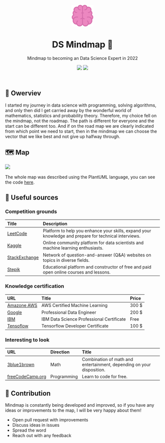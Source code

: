 <p align="center">
    <img src="./assets/img/logo.svg" width="70"/>
</p>
<h1 align="center">DS Mindmap 🚀</h1>

<p align="center">Mindmap to becoming an Data Science Expert in 2022</p>
<p align="center">
    <a href="https://github.com/AlekseevDanil"><img src="https://img.shields.io/badge/Author-AlekseevDanil-light?style=for-the-badge"/></a>
    <a href="https://opensource.org/licenses/MIT/"><img src="https://img.shields.io/badge/Licenses-MIT-light?style=for-the-badge"/></a>
</p>

<br/>

## 👀 Owerviev
I started my journey in data science with programming, solving algorithms, and only then did I get carried away by the wonderful world of mathematics, statistics and probability theory. Therefore, my choice fell on the mindmap, not the roadmap. The path is different for everyone and the start can be different too. And if on the road map we are clearly indicated from which point we need to start, then in the mindmap we can choose the vector that we like best and not give up halfway through.


## 🗺 Map
<a href="https://www.plantuml.com/plantuml/svg/jLXTZjp64NxdAJem44cs5t84n8W3mV3kpFuetf_n3gKWC0IZfbb3beRiPggBgnq51dA307dCIwwH4-GwoH7ItSETeTXSnmYGULYowx--wgvgxZTEWAKXKpJGPjaJDRF6e1OofGArOFlEBrHUOOFPBoGyL5i3cIp8pj5ffbR86cNNobjGJhOrkknbV7wTzORd12L3e_wKAVypji3mslykBDC7QmJguvfAqw0HfT48SXJvCVinU_cyjnUyvYGr_lElmQDKgDX2Z5q2MRrqz05_--illfw3W5fgGgDHlVZYnGlrxx__xS_UaEVlx2n3vkffSCNuBFlq-qykgQpad17DMpNK3-81Yv134v1PCHXTgQSrhkLPTdJq_ITh__lggxT3gSmp1fnBC6K79Rf07cfifR8c40VK7zJYTF6Rb0Xwuqruf8r_i3ULI6mNb5AF3MXh2XYvddtssOXogvwUK1cJVpPcOTdLmEhqlcLqZgnnemnVXPg1Zjk1mliQT9BkxUaoLqbY5tc-U1x-B1FMyU9LIkkaGYEa8JXByxq90Ydv186HK_hlVfydBcQth-S9yPspPfJFjx3UZ74zPsYhxov7yFYOR0E2XNfjI5IEJiO81jnNu1BGbjxOE9PRU1_ewhiEcT2bUyKwAHcdLA-sdZfoSMtLfAWrfPsV9FIRswk4Tbg34z8EWNKrocpswlbideqKpad6fBdL6-J4z1-EhzBOPhPfhSEnYKiotNqgV9bkepVKZ9KNR3KwfsfRbkaPNW13GMNZnch7BBG6BMaPNay4FZzBjzPIkDFICTIgxvOJ9KLXKWObPUKCnb4u3O-hdzGUt0Ts6XHgSa4_XrLeuGdRKMbK2oB8vb4saz7KJkZVt2ooHrB6GhM3jfbKsGYPpdOkDXKl5h8SIxqIz0pBJe4fr3cQVfaKIiVoNjc2reJifkq461PinMfRJqqwQbhB0aOKrALbaghPEIv0GBc7l5mS3S5oFFy7qL_su-KWw2KFeZyCPF_rZxy4tf2vj1pdynLAPGitPf_PZWbPITWIQyjDek_3h_5UDL5_p9rl3JIaXvDiB7ABkkEmLyQCAsXliUWq9YulZWzG9HxftSO9mnFtVv0P8Pi0dsGWJ3gX7qw7C2RPdP01tgeyPOLcjC72FvoCMHVWglwmJT-cT4K6LOt09fHRR4lQPP_wYygNNsgzNhzLLxtCPI-JUUw0VTX5WNvW-7fqBV8TEIpszeF8K2OC_7xGUzQ8vzD2u9yKER7MXMsQS0vO1i3SX75mpdwkRgaeCObgLdikhVlHdx1lLl72EaT17GJ-1--sf336akH6-8KEeDwW5iiFTPW00RRe28pIVTZ8ISZN6Bg-VyXxovif6thJicsXXCSombPT7igOG7PzFK4zFmxKKSN9h2rhZ7TmOQ1eCIr1vmHvkhOdovatdD0l21dOewIXLled36oE6WJZ7ffJYdoBMdZ2I8gesI7gKYFVsieQD0dqayXUNuVZcBDtbmAcRTEWAP2Lsph1ngLesRg65OFG7QerrO_4VB5TCHLXC64zPSH8gCa9E2mERkE6I0vtZlUYhcBjdbzVBh9HLuWkGdNrnakCb7lk7pkeIRQX2apQ_PTJ6APgnw2tsSHXWjY1IFjtDvdOkdF1Hkoyzud0CIEeBY8yw_WE4u6pNwcbjfmohX1yP2jdwqvGdJ9RdfPP-cmPYrvax9zuNTlt2KoNPvuwGZREbZjo0RmF4PcnMlmoS9yhNG6B6wddrlQb7zxvukUXzwTgMZ5mm7Wa0QO0bv2NcZOaHx4l9CoR5itiJMfgcrlMLKBFqJYxms74kO32sZPrtW9l4khXUZ0nx_0Uj2Yt--8EwQZJZoc9XbGuk8cHKGr8Z3tifMg7YDyVdIaWD3Ie0oMGviXq5m-aUo3DxEvEjExCO6xu--3kojdNPJ_ue2vnnT1B3VTkM2x9xBwL2zJn6uK69lkPaUqrAsn0Oby40_NMKV3LEsj8zgjpXeBGI8J1FtiBnq79wpjrZZQSrstFc9FJZ8BHHxPFSqK6nCPJtKUB4g2qNl5dOEm4X9pqwcevN0PhYwCtK7VOhqxlGxl6Gjtrn3wm5da_M7TDW8fGvNZ5Po_i3hB2jEhwHfSIbTTp9Dj9dcpRGOahOD22l8itP5SarcDBS1rZvC_Gn5cJemdXHIUzZ3cy5pHOsQ9FSwzSKqCzmjZiCsR66ZxAAcTezujmHtVMF76g1OR2tl-SshHiLx2YkeT3BORhO7P82UyjiX2wyOPXC8LjVCsOulNqKAOYxcIeKzF3xxH9_Vuoz024UXe-JReQdlNStCh7TjNPJY3Bla5JzFz9_0y0"><img src="https://www.plantuml.com/plantuml/svg/jLXTZjp64NxdAJem44cs5t84n8W3mV3kpFuetf_n3gKWC0IZfbb3beRiPggBgnq51dA307dCIwwH4-GwoH7ItSETeTXSnmYGULYowx--wgvgxZTEWAKXKpJGPjaJDRF6e1OofGArOFlEBrHUOOFPBoGyL5i3cIp8pj5ffbR86cNNobjGJhOrkknbV7wTzORd12L3e_wKAVypji3mslykBDC7QmJguvfAqw0HfT48SXJvCVinU_cyjnUyvYGr_lElmQDKgDX2Z5q2MRrqz05_--illfw3W5fgGgDHlVZYnGlrxx__xS_UaEVlx2n3vkffSCNuBFlq-qykgQpad17DMpNK3-81Yv134v1PCHXTgQSrhkLPTdJq_ITh__lggxT3gSmp1fnBC6K79Rf07cfifR8c40VK7zJYTF6Rb0Xwuqruf8r_i3ULI6mNb5AF3MXh2XYvddtssOXogvwUK1cJVpPcOTdLmEhqlcLqZgnnemnVXPg1Zjk1mliQT9BkxUaoLqbY5tc-U1x-B1FMyU9LIkkaGYEa8JXByxq90Ydv186HK_hlVfydBcQth-S9yPspPfJFjx3UZ74zPsYhxov7yFYOR0E2XNfjI5IEJiO81jnNu1BGbjxOE9PRU1_ewhiEcT2bUyKwAHcdLA-sdZfoSMtLfAWrfPsV9FIRswk4Tbg34z8EWNKrocpswlbideqKpad6fBdL6-J4z1-EhzBOPhPfhSEnYKiotNqgV9bkepVKZ9KNR3KwfsfRbkaPNW13GMNZnch7BBG6BMaPNay4FZzBjzPIkDFICTIgxvOJ9KLXKWObPUKCnb4u3O-hdzGUt0Ts6XHgSa4_XrLeuGdRKMbK2oB8vb4saz7KJkZVt2ooHrB6GhM3jfbKsGYPpdOkDXKl5h8SIxqIz0pBJe4fr3cQVfaKIiVoNjc2reJifkq461PinMfRJqqwQbhB0aOKrALbaghPEIv0GBc7l5mS3S5oFFy7qL_su-KWw2KFeZyCPF_rZxy4tf2vj1pdynLAPGitPf_PZWbPITWIQyjDek_3h_5UDL5_p9rl3JIaXvDiB7ABkkEmLyQCAsXliUWq9YulZWzG9HxftSO9mnFtVv0P8Pi0dsGWJ3gX7qw7C2RPdP01tgeyPOLcjC72FvoCMHVWglwmJT-cT4K6LOt09fHRR4lQPP_wYygNNsgzNhzLLxtCPI-JUUw0VTX5WNvW-7fqBV8TEIpszeF8K2OC_7xGUzQ8vzD2u9yKER7MXMsQS0vO1i3SX75mpdwkRgaeCObgLdikhVlHdx1lLl72EaT17GJ-1--sf336akH6-8KEeDwW5iiFTPW00RRe28pIVTZ8ISZN6Bg-VyXxovif6thJicsXXCSombPT7igOG7PzFK4zFmxKKSN9h2rhZ7TmOQ1eCIr1vmHvkhOdovatdD0l21dOewIXLled36oE6WJZ7ffJYdoBMdZ2I8gesI7gKYFVsieQD0dqayXUNuVZcBDtbmAcRTEWAP2Lsph1ngLesRg65OFG7QerrO_4VB5TCHLXC64zPSH8gCa9E2mERkE6I0vtZlUYhcBjdbzVBh9HLuWkGdNrnakCb7lk7pkeIRQX2apQ_PTJ6APgnw2tsSHXWjY1IFjtDvdOkdF1Hkoyzud0CIEeBY8yw_WE4u6pNwcbjfmohX1yP2jdwqvGdJ9RdfPP-cmPYrvax9zuNTlt2KoNPvuwGZREbZjo0RmF4PcnMlmoS9yhNG6B6wddrlQb7zxvukUXzwTgMZ5mm7Wa0QO0bv2NcZOaHx4l9CoR5itiJMfgcrlMLKBFqJYxms74kO32sZPrtW9l4khXUZ0nx_0Uj2Yt--8EwQZJZoc9XbGuk8cHKGr8Z3tifMg7YDyVdIaWD3Ie0oMGviXq5m-aUo3DxEvEjExCO6xu--3kojdNPJ_ue2vnnT1B3VTkM2x9xBwL2zJn6uK69lkPaUqrAsn0Oby40_NMKV3LEsj8zgjpXeBGI8J1FtiBnq79wpjrZZQSrstFc9FJZ8BHHxPFSqK6nCPJtKUB4g2qNl5dOEm4X9pqwcevN0PhYwCtK7VOhqxlGxl6Gjtrn3wm5da_M7TDW8fGvNZ5Po_i3hB2jEhwHfSIbTTp9Dj9dcpRGOahOD22l8itP5SarcDBS1rZvC_Gn5cJemdXHIUzZ3cy5pHOsQ9FSwzSKqCzmjZiCsR66ZxAAcTezujmHtVMF76g1OR2tl-SshHiLx2YkeT3BORhO7P82UyjiX2wyOPXC8LjVCsOulNqKAOYxcIeKzF3xxH9_Vuoz024UXe-JReQdlNStCh7TjNPJY3Bla5JzFz9_0y0"/></a>

The whole map was described using the PlantUML language, you can see the code [here](https://github.com/AlekseevDanil/Mindmap-Data-Science/blob/main/assets/scr/map.puml).


## 🎒 Useful sources
### Competition grounds
| **Title** | **Description** |
|:----------|:----------|
| [LeetCode](https://leetcode.com) | Platform to help you enhance your skills, expand your knowledge and prepare for technical interviews. |
| [Kaggle](https://kaggle.com) | Online community platform for data scientists and machine learning enthusiasts. |
| [StackExchange](https://stackexchange.com/sites) | Network of question-and-answer (Q&A) websites on topics in diverse fields. |
| [Stepik](https://stepik.org/learn) | Educational platform and constructor of free and paid open online courses and lessons. |

### Knowledge certification
| **URL** | **Title** | **Price** |
|:----------|:----------|:----------|
| [Amazone AWS](https://aws.amazon.com/ru/certification/certified-machine-learning-specialty/) | AWS Certified Machine Learning | 300 $ |
| [Google](https://cloud.google.com/certification/data-engineer) | Professional Data Engineer | 200 $ |
| [IBM](https://www.coursera.org/professional-certificates/ibm-data-science) | IBM Data Science Professional Certificate | Free |
| [Tensoflow](https://www.tensorflow.org/certificate) | Tensorflow Developer Certificate | 100 $|

### Interesting to look
| **URL** | **Direction** | **Title** |
|:----------|:----------|:----------|
| [3blue1brown](https://www.youtube.com/c/3blue1brown) | Math | Combination of math and entertainment, depending on your disposition. |
| [freeCodeCamp.org](https://www.youtube.com/channel/UC8butISFwT-Wl7EV0hUK0BQ) | Programming | Learn to code for free. |

## 🙌 Contribution
Mindmap is constantly being developed and improved, so if you have any ideas or improvements to the map, I will be very happy about them!

- Open pull request with improvements
- Discuss ideas in issues
- Spread the word
- Reach out with any feedback